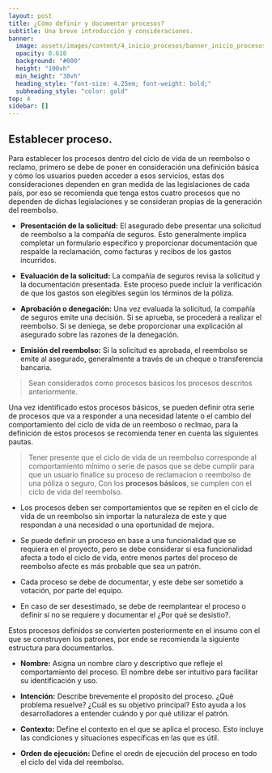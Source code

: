 ```yaml
---
layout: post
title: ¿Cómo definir y documentar procesos?
subtitle: Una breve introducción y consideraciones.
banner:
  image: assets/images/content/4_inicio_procesos/banner_inicio_procesos.jpg
  opacity: 0.618
  background: "#000"
  height: "100vh"
  min_height: "38vh"
  heading_style: "font-size: 4.25em; font-weight: bold;"
  subheading_style: "color: gold"
top: 4
sidebar: []
---
```

## Establecer proceso.

Para establecer los procesos dentro del ciclo de vida de un reembolso o reclamo, primero se debe de poner en consideración una definición básica y cómo los usuarios pueden acceder a esos servicios, estas dos consideraciones dependen en gran medida de las legislaciones de cada país, por eso se recomienda que tenga estos cuatro procesos que no dependen de dichas legislaciones y se consideran propias de la generación del reembolso. 


- **Presentación de la solicitud:** El asegurado debe presentar una solicitud de reembolso a la compañía de seguros. Esto generalmente implica completar un formulario específico y proporcionar documentación que respalde la reclamación, como facturas y recibos de los gastos incurridos.

- **Evaluación de la solicitud:** La compañía de seguros revisa la solicitud y la documentación presentada. Este proceso puede incluir la verificación de que los gastos son elegibles según los términos de la póliza.

- **Aprobación o denegación:** Una vez evaluada la solicitud, la compañía de seguros emite una decisión. Si se aprueba, se procederá a realizar el reembolso. Si se deniega, se debe proporcionar una explicación al asegurado sobre las razones de la denegación.

- **Emisión del reembolso:** Si la solicitud es aprobada, el reembolso se emite al asegurado, generalmente a través de un cheque o transferencia bancaria.

> Sean considerados como procesos básicos los procesos descritos anteriormente.

Una vez identificado estos procesos básicos, se pueden definir otra serie de procesos que va a responder a una necesidad latente o el cambio del comportamiento del ciclo de vida de un reemboso o reclmao, para la definición de estos procesos se recomienda tener en cuenta las siguientes pautas.

> Tener presente que el ciclo de vida de un reembolso corresponde al comportamiento mínimo o serie de pasos que se debe cumplir para que un usuario finalice su proceso de reclamacion o reembolso de una póliza o seguro, Con los **procesos básicos**, se cumplen con el ciclo de vida del reembolso.

- Los procesos deben ser comportamientos que se repiten en el ciclo de vida de un reembolso sin importar la naturaleza de este y que respondan a una necesidad o una oportunidad de mejora.

- Se puede definir un proceso en base a una funcionalidad que se requiera en el proyecto, pero se debe considerar si esa funcionalidad afecta a todo el ciclo de vida, entre menos partes del proceso de reembolso afecte es más probable que sea un patrón.

- Cada proceso se debe de documentar, y este debe ser sometido a votación, por parte del equipo.

- En caso de ser desestimado, se debe de reemplantear el proceso o definir si no se requiere y documentar el ¿Por qué se desistio?.

Estos procesos definidos se convierten posteriormente en el insumo con el que se construyen los patrones, por ende se recomienda la siguiente estructura para documentarlos.

- **Nombre:** Asigna un nombre claro y descriptivo que refleje el comportamiento del proceso. El nombre debe ser intuitivo para facilitar su identificación y uso.

- **Intención:** Describe brevemente el propósito del proceso. ¿Qué problema resuelve? ¿Cuál es su objetivo principal? Esto ayuda a los desarrolladores a entender cuándo y por qué utilizar el patrón.

- **Contexto:** Define el contexto en el que se aplica el proceso. Esto incluye las condiciones y situaciones específicas en las que es útil.

- **Orden de ejecución:** Define el oredn de ejecución del proceso en todo el ciclo del vida del reembolso.


